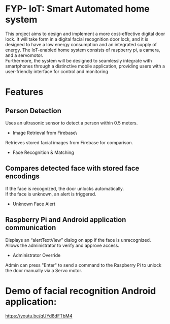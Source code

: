 # FYP- IoT: Smart Automated home system
This project aims to design and implement a more cost-effective digital door lock. It
will take form in a digital facial recognition door lock, and it is designed to have a low energy
consumption and an integrated supply of energy. The IoT-enabled home system consists of
raspberry pi, a camera, and a servomotor.\
Furthermore, the system will be designed to seamlessly integrate with smartphones through a
distinctive mobile application, providing users with a user-friendly interface for control and
monitoring

# Features
## Person Detection
Uses an ultrasonic sensor to detect a person within 0.5 meters.
- Image Retrieval from Firebase\

Retrieves stored facial images from Firebase for comparison.
- Face Recognition & Matching

## Compares detected face with stored face encodings
If the face is recognized, the door unlocks automatically.\
If the face is unknown, an alert is triggered.
- Unknown Face Alert

## Raspberry Pi and Android application communication
Displays an “alertTextView” dialog on app if the face is unrecognized.\
Allows the administrator to verify and approve access.
- Administrator Override

Admin can press "Enter" to send a command to the Raspberry Pi to unlock the door manually via a Servo motor.

# Demo of facial recognition Android application:
https://youtu.be/qUYd8dFTbM4
